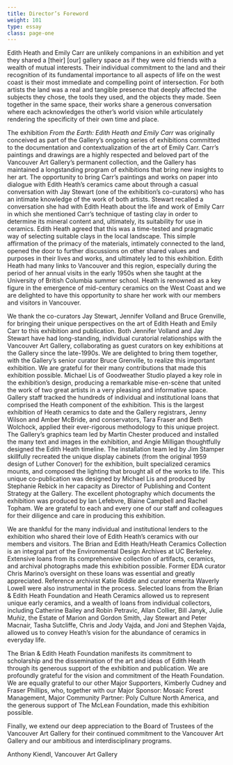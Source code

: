 ```yaml
---
title: Director’s Foreword
weight: 101
type: essay 
class: page-one
---
```

Edith Heath and Emily Carr are unlikely companions in an exhibition and yet they shared a [their] [our] gallery space as if they were old friends with a wealth of mutual interests. Their individual commitment to the land and their recognition of its fundamental importance to all aspects of life on the west coast is their most immediate and compelling point of intersection. For both artists the land was a real and tangible presence that deeply affected the subjects they chose, the tools they used, and the objects they made. Seen together in the same space, their works share a generous conversation where each acknowledges the other’s world vision while articulately rendering the specificity of their own time and place.

The exhibition *From the Earth: Edith Heath and Emily Carr* was originally conceived as part of the Gallery’s ongoing series of exhibitions committed to the documentation and contextualization of the art of Emily Carr. Carr’s paintings and drawings are a highly respected and beloved part of the Vancouver Art Gallery’s permanent collection, and the Gallery has maintained a longstanding program of exhibitions that bring new insights to her art. The opportunity to bring Carr’s paintings and works on paper into dialogue with Edith Heath’s ceramics came about through a casual conversation with Jay Stewart (one of the exhibition’s co-curators) who has an intimate knowledge of the work of both artists. Stewart recalled a conversation she had with Edith Heath about the life and work of Emily Carr in which she mentioned Carr’s technique of tasting clay in order to determine its mineral content and, ultimately, its suitability for use in ceramics. Edith Heath agreed that this was a time-tested and pragmatic way of selecting suitable clays in the local landscape. This simple affirmation of the primacy of the materials, intimately connected to the land, opened the door to further discussions on other shared values and purposes in their lives and works, and ultimately led to this exhibition. Edith Heath had many links to Vancouver and this region, especially during the period of her annual visits in the early 1950s when she taught at the University of British Columbia summer school. Heath is renowned as a key figure in the emergence of mid-century ceramics on the West Coast and we are delighted to have this opportunity to share her work with our members and visitors in Vancouver.

We thank the co-curators Jay Stewart, Jennifer Volland and Bruce Grenville, for bringing their unique perspectives on the art of Edith Heath and Emily Carr to this exhibition and publication. Both Jennifer Volland and Jay Stewart have had long-standing, individual curatorial relationships with the Vancouver Art Gallery, collaborating as guest curators on key exhibitions at the Gallery since the late-1990s. We are delighted to bring them together, with the Gallery’s senior curator Bruce Grenville, to realize this important exhibition. We are grateful for their many contributions that made this exhibition possible. Michael Lis of Goodweather Studio played a key role in the exhibition’s design, producing a remarkable mise-en-scène that united the work of two great artists in a very pleasing and informative space. Gallery staff tracked the hundreds of individual and institutional loans that comprised the Heath component of the exhibition. This is the largest exhibition of Heath ceramics to date and the Gallery registrars, Jenny Wilson and Amber McBride, and conservators, Tara Fraser and Beth Wolchock, applied their ever-rigorous methodology to this unique project. The Gallery’s graphics team led by Martin Chester produced and installed the many text and images in the exhibition, and Angie Milligan thoughtfully designed the Edith Heath timeline. The installation team led by Jim Stamper skillfully recreated the unique display cabinets (from the original 1959 design of Luther Conover) for the exhibition, built specialized ceramics mounts, and composed the lighting that brought all of the works to life. This unique co-publication was designed by Michael Lis and produced by Stephanie Rebick in her capacity as Director of Publishing and Content Strategy at the Gallery. The excellent photography which documents the exhibition was produced by Ian Lefebvre, Blaine Campbell and Rachel Topham. We are grateful to each and every one of our staff and colleagues for their diligence and care in producing this exhibition.

We are thankful for the many individual and institutional lenders to the exhibition who shared their love of Edith Heath’s ceramics with our members and visitors. The Brian and Edith Heath/Heath Ceramics Collection is an integral part of the Environmental Design Archives at UC Berkeley. Extensive loans from its comprehensive collection of artifacts, ceramics, and archival photographs made this exhibition possible. Former EDA curator Chris Marino’s oversight on these loans was essential and greatly appreciated. Reference archivist Katie Riddle and curator emerita Waverly Lowell were also instrumental in the process. Selected loans from the Brian & Edith Heath Foundation and Heath Ceramics allowed us to represent unique early ceramics, and a wealth of loans from individual collectors, including Catherine Bailey and Robin Petravic, Allan Collier, Bill Janyk, Julie Muñiz, the Estate of Marion and Gordon Smith, Jay Stewart and Peter Macnair, Tasha Sutcliffe, Chris and Jody Vajda, and Joni and Stephen Vajda, allowed us to convey Heath’s vision for the abundance of ceramics in everyday life.

The Brian & Edith Heath Foundation manifests its commitment to scholarship and the dissemination of the art and ideas of Edith Heath through its generous support of the exhibition and publication. We are profoundly grateful for the vision and commitment of the Heath Foundation. We are equally grateful to our other Major Supporters, Kimberly Cudney and Fraser Phillips, who, together with our Major Sponsor: Mosaic Forest Management, Major Community Partner: Poly Culture North America, and the generous support of The McLean Foundation, made this exhibition possible.

Finally, we extend our deep appreciation to the Board of Trustees of the Vancouver Art Gallery for their continued commitment to the Vancouver Art Gallery and our ambitious and interdisciplinary programs.

Anthony Kiendl, Vancouver Art Gallery
